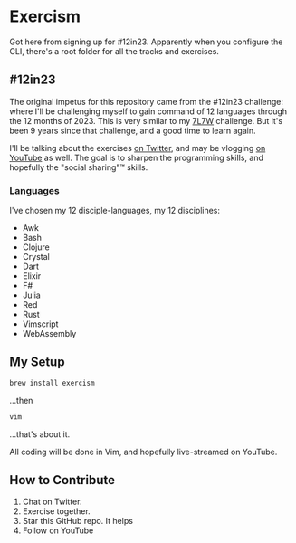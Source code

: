 # Exercism

Got here from signing up for #12in23. Apparently when you configure the CLI,
there's a root folder for all the tracks and exercises.

## #12in23

The original impetus for this repository came from the #12in23 challenge: where
I'll be challenging myself to gain command of 12 languages through the 12 months
of 2023. This is very similar to my [7L7W][1] challenge. But it's been 9 years
since that challenge, and a good time to learn again.

I'll be talking about the exercises [on Twitter][1], and may be vlogging [on
YouTube][2] as well. The goal is to sharpen the programming skills, and
hopefully the "social sharing"™ skills.

### Languages

I've chosen my 12 disciple-languages, my 12 disciplines:

- Awk
- Bash
- Clojure
- Crystal
- Dart
- Elixir
- F#
- Julia
- Red
- Rust
- Vimscript
- WebAssembly

## My Setup

```sh
brew install exercism
```

…then

```sh
vim
```

…that's about it.

All coding will be done in Vim, and hopefully live-streamed on YouTube.


## How to Contribute

1. Chat on Twitter.
1. Exercise together.
1. Star this GitHub repo. It helps
1. Follow on YouTube


  [1]: https://twitter.com/Yaasky/status/1616224266088767488
  [2]: https://www.youtube.com/channel/UCCGtXR4kLo0DHNOXaNvIIDA
